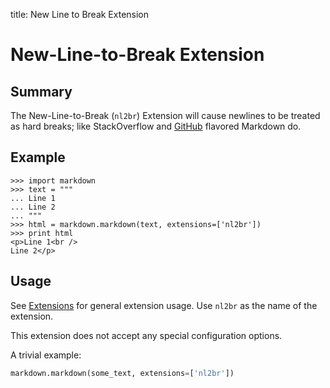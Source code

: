 title: New Line to Break Extension

New-Line-to-Break Extension
===========================

Summary
-------

The New-Line-to-Break (`nl2br`) Extension will cause newlines to be treated as
hard breaks; like StackOverflow and [GitHub][] flavored Markdown do.

[Github]: https://github.github.com/github-flavored-markdown/

Example
-------

```pycon
>>> import markdown
>>> text = """
... Line 1
... Line 2
... """
>>> html = markdown.markdown(text, extensions=['nl2br'])
>>> print html
<p>Line 1<br />
Line 2</p>
```

Usage
-----

See [Extensions](index.md) for general extension usage. Use `nl2br` as the name
of the extension.

This extension does not accept any special configuration options.

A trivial example:

```python
markdown.markdown(some_text, extensions=['nl2br'])
```
